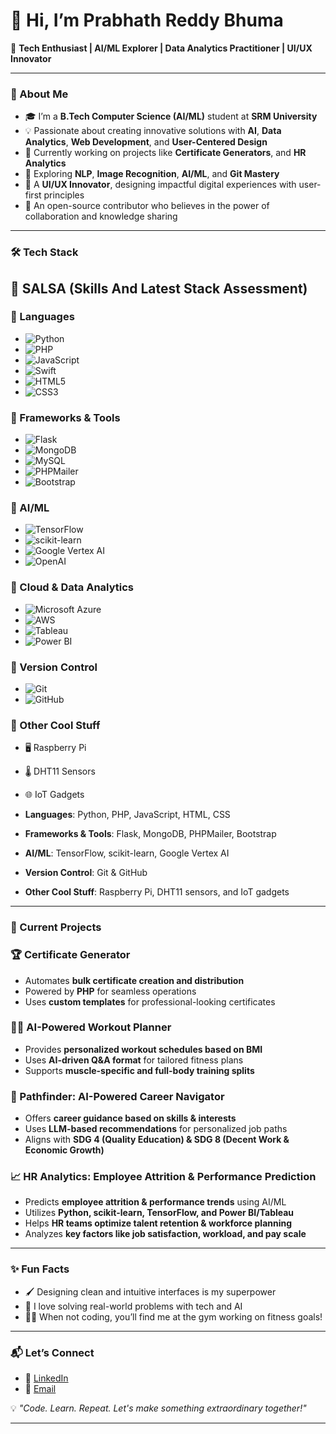 # 👋 Hi, I’m **Prabhath Reddy Bhuma**  

🚀 **Tech Enthusiast | AI/ML Explorer | Data Analytics Practitioner | UI/UX Innovator**

---

### 📖 About Me  

- 🎓 I’m a **B.Tech Computer Science (AI/ML)** student at **SRM University**  
- 💡 Passionate about creating innovative solutions with **AI**, **Data Analytics**, **Web Development**, and **User-Centered Design**  
- 🔧 Currently working on projects like **Certificate Generators**, and **HR Analytics**  
- 🌱 Exploring **NLP**, **Image Recognition**, **AI/ML**, and **Git Mastery**  
- 🎨 A **UI/UX Innovator**, designing impactful digital experiences with user-first principles  
- 🌟 An open-source contributor who believes in the power of collaboration and knowledge sharing  


---

### 🛠️ Tech Stack  

## 🚀 SALSA (Skills And Latest Stack Assessment)

### 🔹 Languages
- ![Python](https://img.shields.io/badge/Python-3776AB?style=for-the-badge&logo=python&logoColor=white)
- ![PHP](https://img.shields.io/badge/PHP-777BB4?style=for-the-badge&logo=php&logoColor=white)
- ![JavaScript](https://img.shields.io/badge/JavaScript-F7DF1E?style=for-the-badge&logo=javascript&logoColor=black)
- ![Swift](https://img.shields.io/badge/Swift-FA7343?style=for-the-badge&logo=swift&logoColor=white)
- ![HTML5](https://img.shields.io/badge/HTML5-E34F26?style=for-the-badge&logo=html5&logoColor=white)
- ![CSS3](https://img.shields.io/badge/CSS3-1572B6?style=for-the-badge&logo=css3&logoColor=white)

### 🔹 Frameworks & Tools
- ![Flask](https://img.shields.io/badge/Flask-000000?style=for-the-badge&logo=flask&logoColor=white)
- ![MongoDB](https://img.shields.io/badge/MongoDB-47A248?style=for-the-badge&logo=mongodb&logoColor=white)
- ![MySQL](https://img.shields.io/badge/MySQL-4479A1?style=for-the-badge&logo=mysql&logoColor=white)
- ![PHPMailer](https://img.shields.io/badge/PHPMailer-777BB4?style=for-the-badge)
- ![Bootstrap](https://img.shields.io/badge/Bootstrap-7952B3?style=for-the-badge&logo=bootstrap&logoColor=white)

### 🔹 AI/ML
- ![TensorFlow](https://img.shields.io/badge/TensorFlow-FF6F00?style=for-the-badge&logo=tensorflow&logoColor=white)
- ![scikit-learn](https://img.shields.io/badge/scikit--learn-F7931E?style=for-the-badge&logo=scikit-learn&logoColor=white)
- ![Google Vertex AI](https://img.shields.io/badge/Google%20Vertex%20AI-4285F4?style=for-the-badge&logo=google-cloud&logoColor=white)
- ![OpenAI](https://img.shields.io/badge/OpenAI-412991?style=for-the-badge&logo=openai&logoColor=white)

### 🔹 Cloud & Data Analytics
- ![Microsoft Azure](https://img.shields.io/badge/Azure-0078D4?style=for-the-badge&logo=microsoft-azure&logoColor=white)
- ![AWS](https://img.shields.io/badge/AWS-232F3E?style=for-the-badge&logo=amazon-aws&logoColor=white)
- ![Tableau](https://img.shields.io/badge/Tableau-E97627?style=for-the-badge&logo=tableau&logoColor=white)
- ![Power BI](https://img.shields.io/badge/Power%20BI-F2C811?style=for-the-badge&logo=powerbi&logoColor=black)

### 🔹 Version Control
- ![Git](https://img.shields.io/badge/Git-F05032?style=for-the-badge&logo=git&logoColor=white)
- ![GitHub](https://img.shields.io/badge/GitHub-181717?style=for-the-badge&logo=github&logoColor=white)

### 🔹 Other Cool Stuff
- 🖥️ Raspberry Pi  
- 🌡️ DHT11 Sensors  
- 🌐 IoT Gadgets



- **Languages**: Python, PHP, JavaScript, HTML, CSS  
- **Frameworks & Tools**: Flask, MongoDB, PHPMailer, Bootstrap  
- **AI/ML**: TensorFlow, scikit-learn, Google Vertex AI  
- **Version Control**: Git & GitHub  
- **Other Cool Stuff**: Raspberry Pi, DHT11 sensors, and IoT gadgets  

---

### 📌 Current Projects  

### 🏆 Certificate Generator  
- Automates **bulk certificate creation and distribution**  
- Powered by **PHP** for seamless operations  
- Uses **custom templates** for professional-looking certificates  

### 🏋️‍♂️ AI-Powered Workout Planner  
- Provides **personalized workout schedules based on BMI**  
- Uses **AI-driven Q&A format** for tailored fitness plans  
- Supports **muscle-specific and full-body training splits**  

### 🧭 Pathfinder: AI-Powered Career Navigator  
- Offers **career guidance based on skills & interests**  
- Uses **LLM-based recommendations** for personalized job paths  
- Aligns with **SDG 4 (Quality Education) & SDG 8 (Decent Work & Economic Growth)**  

### 📈 HR Analytics: Employee Attrition & Performance Prediction  
- Predicts **employee attrition & performance trends** using AI/ML  
- Utilizes **Python, scikit-learn, TensorFlow, and Power BI/Tableau**  
- Helps **HR teams optimize talent retention & workforce planning**  
- Analyzes **key factors like job satisfaction, workload, and pay scale**  
 

---

### ✨ Fun Facts  

- 🖌️ Designing clean and intuitive interfaces is my superpower  
- 🎯 I love solving real-world problems with tech and AI  
- 🏋️‍♂️ When not coding, you’ll find me at the gym working on fitness goals!  

---

### 📬 Let’s Connect  

- 💼 [LinkedIn](https://www.linkedin.com/in/sriprabhathreddybhuma/)  
- 📧 [Email](mailto:sriprabhathreddybhuma@gmail.com)  


💡 *"Code. Learn. Repeat. Let's make something extraordinary together!"*  

---
